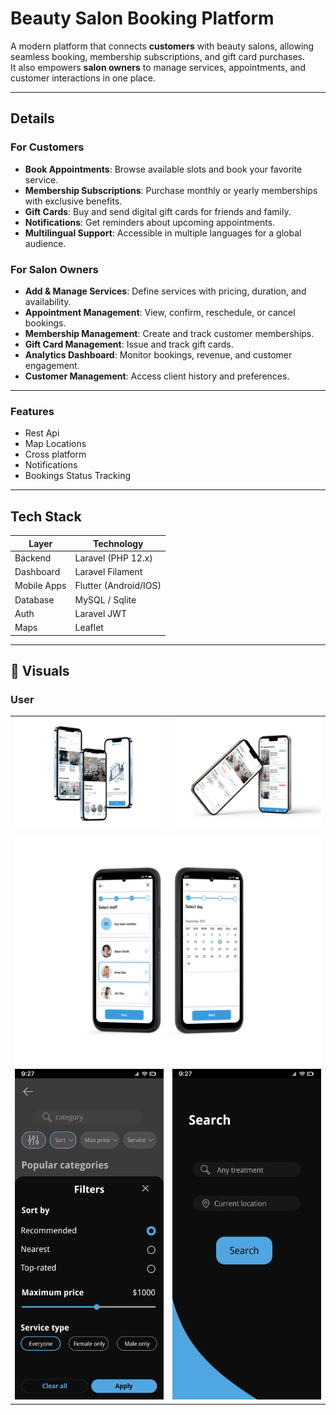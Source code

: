 #  Beauty Salon Booking Platform

A modern platform that connects **customers** with beauty salons, allowing seamless booking, membership subscriptions, and gift card purchases.  
It also empowers **salon owners** to manage services, appointments, and customer interactions in one place.  

---

##  Details

###  For Customers
-  **Book Appointments**: Browse available slots and book your favorite service.  
-  **Membership Subscriptions**: Purchase monthly or yearly memberships with exclusive benefits.  
-  **Gift Cards**: Buy and send digital gift cards for friends and family.  
-  **Notifications**: Get reminders about upcoming appointments.  
-  **Multilingual Support**: Accessible in multiple languages for a global audience.  

###  For Salon Owners
-  **Add & Manage Services**: Define services with pricing, duration, and availability.  
-  **Appointment Management**: View, confirm, reschedule, or cancel bookings.  
-  **Membership Management**: Create and track customer memberships.  
-  **Gift Card Management**: Issue and track gift cards.  
-  **Analytics Dashboard**: Monitor bookings, revenue, and customer engagement.  
-  **Customer Management**: Access client history and preferences.  

---

###  Features
- Rest Api
- Map Locations
- Cross platform
- Notifications
- Bookings Status Tracking

---

##  Tech Stack

| Layer        | Technology             |
|--------------|------------------------|
| Backend      | Laravel (PHP 12.x)     |
| Dashboard    | Laravel Filament       |
| Mobile Apps  | Flutter (Android/IOS)	|
| Database     | MySQL / Sqlite		    |
| Auth         | Laravel JWT 		    |
| Maps         | Leaflet		        |


---

## 📸 Visuals

### User 

<table>
<tr>
	<td><img src="https://github.com/Skaf-Maya/mockups/blob/main/4bookus/user/main.png" width="300"/></td>
	<td><img src="https://github.com/Skaf-Maya/mockups/blob/main/4bookus/user/appointment.png" width="300"/></td>
</tr>
<tr>
	<td colspan="2"><img src="https://github.com/Skaf-Maya/mockups/blob/main/4bookus/user/booking.png" width="600"/></td>
</tr>
<tr>
	<td><img src="https://github.com/Skaf-Maya/mockups/blob/main/4bookus/user/categories.png" width="300"/></td>
	<td><img src="https://github.com/Skaf-Maya/mockups/blob/main/4bookus/user/search.png" width="300"/></td>
</tr>
</table>


